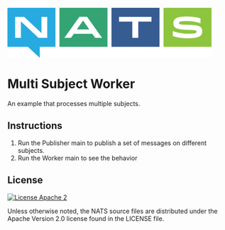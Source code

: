 ![NATS](../images/large-logo.png)

# Multi Subject Worker

An example that processes multiple subjects.

## Instructions

1. Run the Publisher main to publish a set of messages on different subjects.
2. Run the Worker main to see the behavior

## License

[![License Apache 2](https://img.shields.io/badge/License-Apache2-blue.svg)](https://www.apache.org/licenses/LICENSE-2.0)

Unless otherwise noted, the NATS source files are distributed under the Apache Version 2.0 license found in the LICENSE file.

